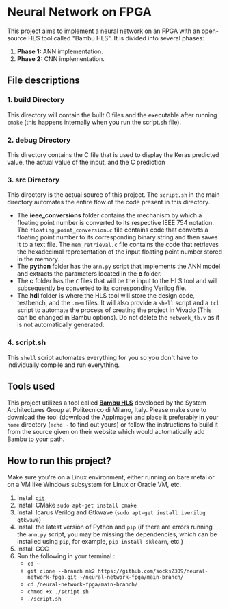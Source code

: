 # Neural Network on FPGA

This project aims to implement a neural network on an FPGA with an open-source HLS tool called "Bambu HLS". It is divided into several phases:

1. **Phase 1:** ANN implementation.
2. **Phase 2:** CNN implementation.

## File descriptions

### 1. build Directory
This directory will contain the built C files and the executable after running `cmake` (this happens internally when you run the script.sh file). 

### 2.  debug Directory
This directory contains the C file that is used to display the Keras predicted value, the actual value of the input, and the C prediction 

### 3. src Directory

This directory is the actual source of this project. The `script.sh` in the main directory automates the entire flow of the code present in this directory.

- The **ieee_conversions** folder contains the mechanism by which a floating point number is converted to its respective IEEE 754 notation. The `floating_point_conversion.c` file contains code that converts a floating point number to its corresponding binary string and then saves it to a text file. The `mem_retrieval.c` file contains the code that retrieves the hexadecimal representation of the input floating point number stored in the memory.
- The **python** folder has the `ann.py` script that implements the ANN model and extracts the parameters located in the **c** folder.
- The **c** folder has the `C` files that will be the input to the HLS tool and will subsequently be converted to its corresponding Verilog file.
- The **hdl** folder is where the HLS tool will store the design code, testbench, and the `.mem` files. It will also provide a `shell` script and a `tcl` script to automate the process of creating the project in Vivado (This can be changed in Bambu options). Do not delete the `network_tb.v` as it is not automatically generated.

### 4. script.sh

This `shell` script automates everything for you so you don't have to individually compile and run everything.

## Tools used

This project utilizes a tool called [**Bambu HLS**](https://panda.deib.polimi.it/?page_id=31) developed by the System Architectures Group at Politecnico di Milano, Italy. Please make sure to download the tool (download the AppImage) and place it preferably in your `home` directory (`echo ~` to find out yours) or follow the instructions to build it from the source given on their website which would automatically add Bambu to your path.

## How to run this project?

Make sure you're on a Linux environment, either running on bare metal or on a VM like Windows subsystem for Linux or Oracle VM, etc.

1. Install [`git`](https://git-scm.com/book/en/v2/Getting-Started-Installing-Git)
2. Install CMake `sudo apt-get install cmake`
3. Install Icarus Verilog and Gtkwave (`sudo apt-get install iverilog gtkwave`)
4. Install the latest version of Python and `pip` (if there are errors running the `ann.py` script, you may be missing the dependencies, which can be installed using `pip`, for example, `pip install sklearn`, etc.)
5. Install GCC
6. Run the following in your terminal :
    - `cd ~`
    - `git clone --branch mk2 https://github.com/socks2309/neural-network-fpga.git ~/neural-network-fpga/main-branch/`
    - `cd /neural-network-fpga/main-branch/`
    - `chmod +x ./script.sh`
    - `./script.sh`

